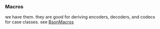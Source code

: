 ### Macros

we have them. they are good for deriving encoders, decoders, and codecs for case classes. see [BsonMacros][]

[BsonMacros]: latest/api/#io.github.raptros.bson.BsonMacros$
